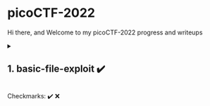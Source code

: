 
# picoCTF-2022
Hi there, and Welcome to my picoCTF-2022 progress and writeups



<details>
  <summary><h2> 1. basic-file-exploit ✔️ </h2></summary>
  <h3>Description:</h3>
	The program provided allows you to write to a file and read what you wrote from it. Try playing around with it and see if you can break it! <br/>
	<s>Connect to the program with netcat:</s><br/> 
	<s>$ nc saturn.picoctf.net 49700</s><br/>
	<i>Use <a href=https://github.com/LogicBypass/CTF-s/raw/main/picoCTF-2022/1.basic-file-exploit/1.basic-file-exploit.out><code>1.basic-file-exploit.out</code></a> instead</i><br/>
	The program's source code with the flag redacted can be downloaded <a href=https://github.com/LogicBypass/CTF-s/blob/main/picoCTF-2022/1.basic-file-exploit/1.basic-file-exploit.c>here.</a> <br/>
	<br/>
  
  > Hint: Try passing in things the program doesn't expect. Like a string instead of a number.
  ----
  <h3>Reconnaissance:</h3>
	Download the files: <code>wget link-to-file</code><br/> 
	Make it exacutable:<code>chmod +x *</code><br/>
	Open the program's source code file and analyze the flag retrieving function:<br/>
	<code>  if ((entry_number = strtol(entry, NULL, 10)) == 0) {puts(flag); fseek(stdin, 0, SEEK_END); exit(0);}</code><br/>
	Now we need to manipulate the input to get the function result == 0 </br>
	
	
</details>



 Checkmarks:
✔️
❌


